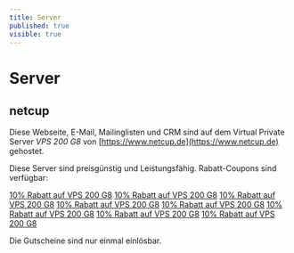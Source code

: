 ```yaml
---
title: Server
published: true
visible: true
---
```


# Server

## netcup

Diese Webseite, E-Mail, Mailinglisten und CRM sind auf dem Virtual Private Server  _VPS 200 G8_ von [https://www.netcup.de](https://www.netcup.de) gehostet.

Diese Server sind preisgünstig und Leistungsfähig. Rabatt-Coupons sind verfügbar:

[10% Rabatt auf VPS 200 G8](https://www.netcup.de/bestellen/gutschein_einloesen.php?gutschein=2052nc15262536048)
[10% Rabatt auf VPS 200 G8](https://www.netcup.de/bestellen/gutschein_einloesen.php?gutschein=2052nc15262536046)
[10% Rabatt auf VPS 200 G8](https://www.netcup.de/bestellen/gutschein_einloesen.php?gutschein=2052nc15262536045)
[10% Rabatt auf VPS 200 G8](https://www.netcup.de/bestellen/gutschein_einloesen.php?gutschein=2052nc15262536044)
[10% Rabatt auf VPS 200 G8](https://www.netcup.de/bestellen/gutschein_einloesen.php?gutschein=2052nc15262536043)
[10% Rabatt auf VPS 200 G8](https://www.netcup.de/bestellen/gutschein_einloesen.php?gutschein=2052nc15262536042)
[10% Rabatt auf VPS 200 G8](https://www.netcup.de/bestellen/gutschein_einloesen.php?gutschein=2052nc15262536041)
[10% Rabatt auf VPS 200 G8](https://www.netcup.de/bestellen/gutschein_einloesen.php?gutschein=2052nc15262535429)

Die Gutscheine sind nur einmal einlösbar. 